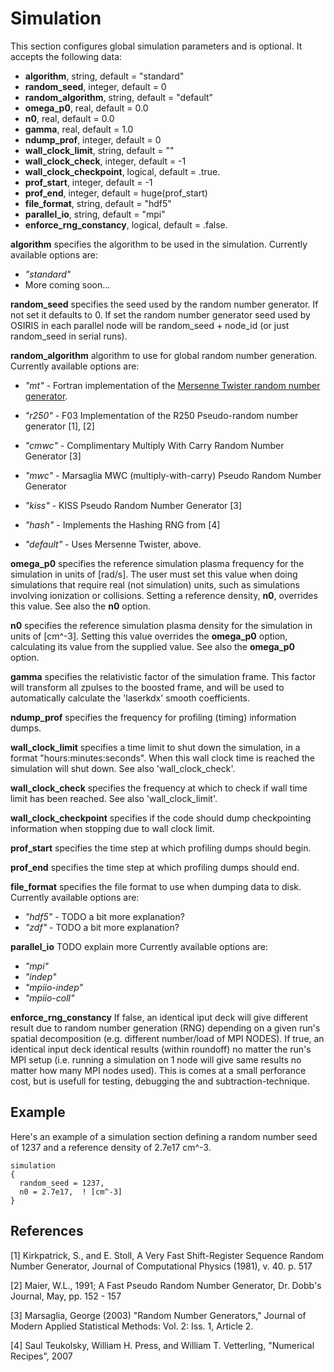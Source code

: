 # Simulation

This section configures global simulation parameters and is optional. It
accepts the following data:

- **algorithm**, string, default = "standard"
- **random_seed**, integer, default = 0
- **random_algorithm**, string, default = "default"
- **omega_p0**, real, default = 0.0
- **n0**, real, default = 0.0
- **gamma**, real, default = 1.0
- **ndump_prof**, integer, default = 0
- **wall_clock_limit**, string, default = ""
- **wall_clock_check**, integer, default = -1
- **wall_clock_checkpoint**, logical, default = .true.
- **prof_start**, integer, default = -1
- **prof_end**, integer, default = huge(prof_start)
- **file_format**, string, default = "hdf5"
- **parallel_io**, string, default = "mpi"
- **enforce_rng_constancy**, logical, default = .false.

**algorithm** specifies the algorithm to be used in the simulation. Currently available
options are:

- *"standard"*
- More coming soon...

**random_seed** specifies the seed used by the random number generator.
If not set it defaults to 0. If set the random number generator seed
used by OSIRIS in each parallel node will be random_seed + node_id (or
just random_seed in serial runs).

**random_algorithm** algorithm to use for global random number generation.
Currently available options are:

- *"mt"* - Fortran implementation of the [Mersenne Twister random number generator](http://www.math.sci.hiroshima-u.ac.jp/~m-mat/MT/emt.html).

- *"r250"* - F03 Implementation of the R250 Pseudo-random number generator \[1\], \[2\]

- *"cmwc"* - Complimentary Multiply With Carry Random Number Generator \[3\]

- *"mwc"* - Marsaglia MWC (multiply-with-carry) Pseudo Random Number Generator

- *"kiss"* - KISS Pseudo Random Number Generator \[3\]

- *"hash"* - Implements the Hashing RNG from \[4\]

- *"default"* - Uses Mersenne Twister, above.

**omega_p0** specifies the reference simulation plasma frequency for the
simulation in units of \[rad/s\]. The user must set this value when
doing simulations that require real (not simulation) units, such as
simulations involving ionization or collisions. Setting a reference
density, **n0**, overrides this value. See also the **n0** option.

**n0** specifies the reference simulation plasma density for the
simulation in units of \[cm^-3\]. Setting this value overrides the
**omega_p0** option, calculating its value from the supplied value. See
also the **omega_p0** option.

**gamma** specifies the relativistic factor of the simulation frame.
This factor will transform all zpulses to the boosted frame, and will be
used to automatically calculate the 'laserkdx' smooth coefficients.

**ndump_prof** specifies the frequency for profiling (timing)
information dumps.

**wall_clock_limit** specifies a time limit to shut down the simulation,
in a format "hours:minutes:seconds". When this wall clock time is reached the simulation
will shut down. See also 'wall_clock_check'.

**wall_clock_check** specifies the frequency at which to check if wall
time limit has been reached. See also 'wall_clock_limit'.

**wall_clock_checkpoint** specifies if the code should dump
checkpointing information when stopping due to wall clock limit.

**prof_start** specifies the time step at which profiling dumps should begin.

**prof_end** specifies the time step at which profiling dumps should end.

**file_format** specifies the file format to use when dumping data to disk.
Currently available options are:
- *"hdf5"* - TODO a bit more explanation?
- *"zdf"* - TODO a bit more explanation?

**parallel_io** TODO explain more
Currently available options are:
- *"mpi"*
- *"indep"*
- *"mpiio-indep"*
- *"mpiio-coll"*

**enforce_rng_constancy** If false, an identical iput deck will give different result
due to random number generation (RNG) depending on a given run's spatial decomposition
(e.g. different number/load of MPI NODES).
If true, an identical input deck identical results (within roundoff) no matter the run's MPI setup
(i.e. running a simulation on 1 node will give same results no matter how many MPI nodes used).
This is comes at a small perforance cost, but is usefull for testing, debugging the and subtraction-technique.

## Example

Here's an example of a simulation section defining a random number seed
of 1237 and a reference density of 2.7e17 cm^-3.

```text
simulation 
{
  random_seed = 1237, 
  n0 = 2.7e17,  ! [cm^-3]
}
```

## References

\[1\] Kirkpatrick, S., and E. Stoll, A Very Fast Shift-Register Sequence Random Number Generator, Journal of Computational Physics (1981), v. 40. p. 517

\[2\] Maier, W.L., 1991; A Fast Pseudo Random Number Generator, Dr. Dobb's Journal, May, pp. 152 - 157

\[3\] Marsaglia, George (2003) "Random Number Generators," Journal of Modern Applied Statistical Methods: Vol. 2: Iss. 1, Article 2.

\[4\] Saul Teukolsky, William H. Press, and William T. Vetterling, "Numerical Recipes", 2007

